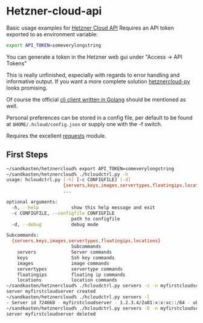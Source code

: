 # Hetzner-cloud-api

Basic usage examples for [Hetzner Cloud API](https://docs.hetzner.cloud/#top)
Requires an API token exported to as environment variable:

```bash
export API_TOKEN=someverylongstring
```

You can generate a token in the Hetzner web gui under "Access -> API Tokens"

This is really unfinished, especially with regards to error handling and informative output. If you want a more complete solution [hetznercloud-py](https://github.com/elsyms/hetznercloud-py) looks promising.

Of course the official [cli client written in Golang](https://github.com/hetznercloud/cli) should be mentioned as well.

Personal preferences can be stored in a config file, per default to be found at ```$HOME/.hcloud/config.json``` or supply one with the -f switch.

Requires the excellent [requests](https://github.com/requests/requests) module.

## First Steps

```bash
~/sandkasten/hetznercloud% export API_TOKEN=someverylongstring
~/sandkasten/hetznercloud% ./hcloudctrl.py -h
usage: hcloudctrl.py [-h] [-c CONFIGFILE] [-d]
                     {servers,keys,images,servertypes,floatingips,locations}
                     ...

optional arguments:
  -h, --help            show this help message and exit
  -c CONFIGFILE, --configfile CONFIGFILE
                        path to configfile
  -d, --debug           debug mode

Subcommands:
  {servers,keys,images,servertypes,floatingips,locations}
                        Subcommands
    servers             Server commands
    keys                Ssh key commands
    images              image commands
    servertypes         servertype commands
    floatingips         floating ip commands
    locations           location commands
~/sandkasten/hetznercloud% ./hcloudctrl.py servers -c -n myfirstcloudserver
server myfirstcloudserver created
~/sandkasten/hetznercloud% ./hcloudctrl.py servers -l
- Server id 724668 - myfirstcloudserver - 1.2.3.4/2a01:x:x:xc::/64 - ubuntu-18.04/cx11 (starting)
~/sandkasten/hetznercloud% ./hcloudctrl.py servers -D -n myfirstcloudserver
server myfirstcloudserver deleted
```